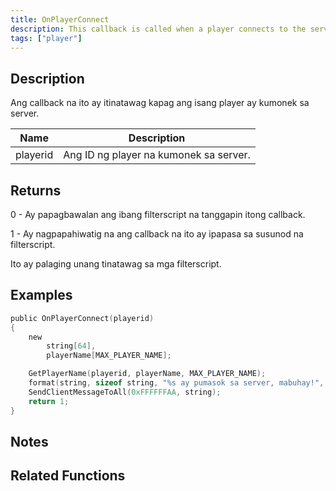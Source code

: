 ```yaml
---
title: OnPlayerConnect
description: This callback is called when a player connects to the server.
tags: ["player"]
---
```


## Description

Ang callback na ito ay itinatawag kapag ang isang player ay kumonek sa server.

| Name     | Description                            |
| -------- | -------------------------------------- |
| playerid | Ang ID ng player na kumonek sa server. |

## Returns

0 - Ay papagbawalan ang ibang filterscript na tanggapin itong callback.

1 - Ay nagpapahiwatig na ang callback na ito ay ipapasa sa susunod na filterscript.

Ito ay palaging unang tinatawag sa mga filterscript.

## Examples

```c
public OnPlayerConnect(playerid)
{
    new
        string[64],
        playerName[MAX_PLAYER_NAME];

    GetPlayerName(playerid, playerName, MAX_PLAYER_NAME);
    format(string, sizeof string, "%s ay pumasok sa server, mabuhay!", playerName);
    SendClientMessageToAll(0xFFFFFFAA, string);
    return 1;
}
```

## Notes

<TipNPCCallbacks />

## Related Functions
